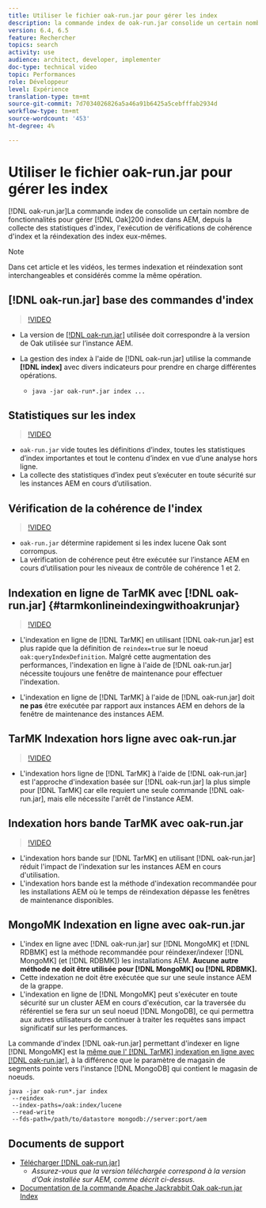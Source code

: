 ```yaml
---
title: Utiliser le fichier oak-run.jar pour gérer les index
description: la commande index de oak-run.jar consolide un certain nombre de fonctionnalités pour gérer les index Oak dans AEM, depuis la collecte des statistiques d'index, l'exécution de vérifications de cohérence d'index et la ré-indexation des index eux-mêmes.
version: 6.4, 6.5
feature: Rechercher
topics: search
activity: use
audience: architect, developer, implementer
doc-type: technical video
topic: Performances
role: Développeur
level: Expérience
translation-type: tm+mt
source-git-commit: 7d7034026826a5a46a91b6425a5cebfffab2934d
workflow-type: tm+mt
source-wordcount: '453'
ht-degree: 4%

---
```



# Utiliser le fichier oak-run.jar pour gérer les index

[!DNL oak-run.jar]La commande index de consolide un certain nombre de fonctionnalités pour gérer  [!DNL Oak]200 index dans AEM, depuis la collecte des statistiques d&#39;index, l&#39;exécution de vérifications de cohérence d&#39;index et la réindexation des index eux-mêmes.

>[!NOTE]
>
>Dans cet article et les vidéos, les termes indexation et réindexation sont interchangeables et considérés comme la même opération.

## [!DNL oak-run.jar] base des commandes d&#39;index

>[!VIDEO](https://video.tv.adobe.com/v/21475/?quality=9&learn=on)

* La version de [[!DNL oak-run.jar]](https://repository.apache.org/service/local/artifact/maven/redirect?r=releases&amp;g=org.apache.jackrabbit&amp;a=oak-run&amp;v=1.8.0) utilisée doit correspondre à la version de Oak utilisée sur l’instance AEM.
* La gestion des index à l&#39;aide de [!DNL oak-run.jar] utilise la commande **[!DNL index]** avec divers indicateurs pour prendre en charge différentes opérations.

   * `java -jar oak-run*.jar index ...`

## Statistiques sur les index

>[!VIDEO](https://video.tv.adobe.com/v/21477/?quality=12&learn=on)

* `oak-run.jar` vide toutes les définitions d’index, toutes les statistiques d’index importantes et tout le contenu d’index en vue d’une analyse hors ligne.
* La collecte des statistiques d’index peut s’exécuter en toute sécurité sur les instances AEM en cours d’utilisation.

## Vérification de la cohérence de l&#39;index

>[!VIDEO](https://video.tv.adobe.com/v/21476/?quality=12&learn=on)

* `oak-run.jar` détermine rapidement si les index lucene Oak sont corrompus.
* La vérification de cohérence peut être exécutée sur l’instance AEM en cours d’utilisation pour les niveaux de contrôle de cohérence 1 et 2.

## Indexation en ligne de TarMK avec [!DNL oak-run.jar] {#tarmkonlineindexingwithoakrunjar}

>[!VIDEO](https://video.tv.adobe.com/v/21479/?quality=12&learn=on)

* L&#39;indexation en ligne de [!DNL TarMK] en utilisant [!DNL oak-run.jar] est plus rapide que la définition de `reindex=true` sur le noeud `oak:queryIndexDefinition`. Malgré cette augmentation des performances, l&#39;indexation en ligne à l&#39;aide de [!DNL oak-run.jar] nécessite toujours une fenêtre de maintenance pour effectuer l&#39;indexation.

* L&#39;indexation en ligne de [!DNL TarMK] à l&#39;aide de [!DNL oak-run.jar] doit **ne pas** être exécutée par rapport aux instances AEM en dehors de la fenêtre de maintenance des instances AEM.

## TarMK Indexation hors ligne avec oak-run.jar

>[!VIDEO](https://video.tv.adobe.com/v/21478/?quality=12&learn=on)

* L&#39;indexation hors ligne de [!DNL TarMK] à l&#39;aide de [!DNL oak-run.jar] est l&#39;approche d&#39;indexation basée sur [!DNL oak-run.jar] la plus simple pour [!DNL TarMK] car elle requiert une seule commande [!DNL oak-run.jar], mais elle nécessite l&#39;arrêt de l&#39;instance AEM.

## Indexation hors bande TarMK avec oak-run.jar

>[!VIDEO](https://video.tv.adobe.com/v/21480/?quality=12&learn=on)

* L&#39;indexation hors bande sur [!DNL TarMK] en utilisant [!DNL oak-run.jar] réduit l&#39;impact de l&#39;indexation sur les instances AEM en cours d&#39;utilisation.
* L&#39;indexation hors bande est la méthode d&#39;indexation recommandée pour les installations AEM où le temps de réindexation dépasse les fenêtres de maintenance disponibles.

## MongoMK Indexation en ligne avec oak-run.jar

* L&#39;index en ligne avec [!DNL oak-run.jar] sur [!DNL MongoMK] et [!DNL RDBMK] est la méthode recommandée pour réindexer/indexer [!DNL MongoMK] (et [!DNL RDBMK]) les installations AEM. **Aucune autre méthode ne doit être utilisée pour  [!DNL MongoMK] ou  [!DNL RDBMK].**
* Cette indexation ne doit être exécutée que sur une seule instance AEM de la grappe.
* L&#39;indexation en ligne de [!DNL MongoMK] peut s&#39;exécuter en toute sécurité sur un cluster AEM en cours d&#39;exécution, car la traversée du référentiel se fera sur un seul noeud [!DNL MongoDB], ce qui permettra aux autres utilisateurs de continuer à traiter les requêtes sans impact significatif sur les performances.

La commande d&#39;index [!DNL oak-run.jar] permettant d&#39;indexer en ligne [!DNL MongoMK] est la [même que l&#39; [!DNL TarMK] indexation en ligne avec  [!DNL oak-run.jar]](#tarmkonlineindexingwithoakrunjar), à la différence que le paramètre de magasin de segments pointe vers l&#39;instance [!DNL MongoDB] qui contient le magasin de noeuds.

```
java -jar oak-run*.jar index
 --reindex
 --index-paths=/oak:index/lucene
 --read-write
 --fds-path=/path/to/datastore mongodb://server:port/aem
```

## Documents de support

* [Télécharger [!DNL oak-run.jar]](https://repository.apache.org/#nexus-search;gav~org.apache.jackrabbit~oak-run~~~~kw,versionexpand)
   * *Assurez-vous que la version téléchargée correspond à la version d’Oak installée sur AEM, comme décrit ci-dessus.*
* [Documentation de la commande Apache Jackrabbit Oak oak-run.jar Index](https://jackrabbit.apache.org/oak/docs/query/oak-run-indexing.html)
